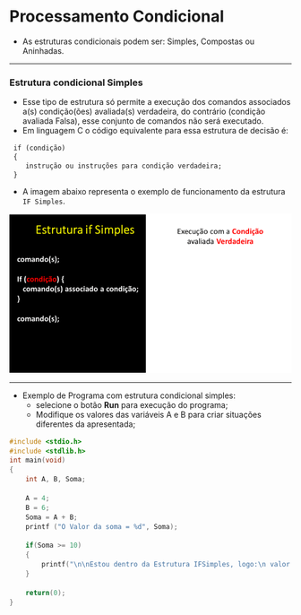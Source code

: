 # Processamento Condicional

* As estruturas condicionais podem ser: Simples, Compostas ou Aninhadas.
---

### Estrutura condicional Simples
+ Esse tipo de estrutura só permite a execução dos comandos associados a(s) condição(ões) avaliada(s) verdadeira, do contrário (condição avaliada Falsa), esse conjunto de comandos não será executado.
+ Em linguagem C o código equivalente para essa estrutura de decisão é:
```
 if (condição)
 {
    instrução ou instruções para condição verdadeira;
 }
```
+ A imagem abaixo representa o exemplo de funcionamento da estrutura ```IF Simples```.

![programa](/markdowns/gif_IF_Simples.gif)

---
+ Exemplo de Programa com estrutura condicional simples: 
    + selecione o botão **Run** para execução do programa;
    + Modifique os valores das variáveis A e B para criar situações diferentes da apresentada;

``` C runnable
#include <stdio.h>
#include <stdlib.h>
int main(void)
{
    int A, B, Soma;
 
    A = 4;
    B = 6;
    Soma = A + B;
    printf ("O Valor da soma = %d", Soma);
 
    if(Soma >= 10)
    {
        printf("\n\nEstou dentro da Estrutura IFSimples, logo:\n valor da soma é maior ou igual a 10\n");
    }
 
    return(0);
}
```
